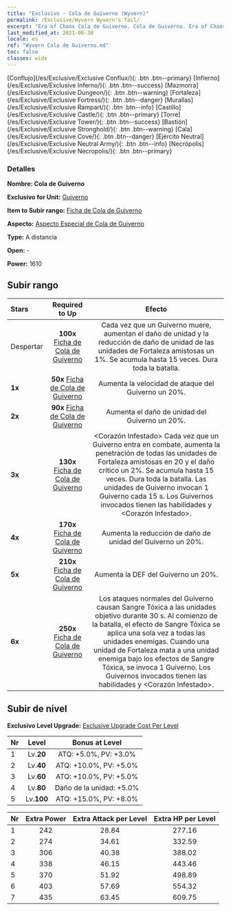 ```yaml
---
title: "Exclusivo - Cola de Guiverno (Wyvern)"
permalink: /Exclusive/Wyvern Wyvern's Tail/
excerpt: "Era of Chaos Cola de Guiverno. Cola de Guiverno. Era of Chaos Exclusivo Cola de Guiverno. Guiverno Exclusivo."
last_modified_at: 2021-06-30
locale: es
ref: "Wyvern Cola de Guiverno.md"
toc: false
classes: wide
---
```

 [Conflujo](/es/Exclusive/Exclusive Conflux/){: .btn .btn--primary} [Infierno](/es/Exclusive/Exclusive Inferno/){: .btn .btn--success} [Mazmorra](/es/Exclusive/Exclusive Dungeon/){: .btn .btn--warning} [Fortaleza](/es/Exclusive/Exclusive Fortress/){: .btn .btn--danger} [Murallas](/es/Exclusive/Exclusive Rampart/){: .btn .btn--info} [Castillo](/es/Exclusive/Exclusive Castle/){: .btn .btn--primary} [Torre](/es/Exclusive/Exclusive Tower/){: .btn .btn--success} [Bastión](/es/Exclusive/Exclusive Stronghold/){: .btn .btn--warning} [Cala](/es/Exclusive/Exclusive Cove/){: .btn .btn--danger} [Ejército Neutral](/es/Exclusive/Exclusive Neutral Army/){: .btn .btn--info} [Necrópolis](/es/Exclusive/Exclusive Necropolis/){: .btn .btn--primary} 

### Detalles
 **Nombre: Cola de Guiverno** 

 **Exclusivo for Unit:** [Guiverno](/es/units/Wyvern/) 

 **Item to Subir rango:** [Ficha de Cola de Guiverno](/ItemsES/con_996/)

 **Aspecto:** [Aspecto Especial de Cola de Guiverno](/ItemsES/con_664/)

 **Type:** A distancia

 **Open:** -

 **Power:** 1610

## Subir rango

  |     Stars    |  Required to Up | Efecto |
  |:-------------|:---------------:|:---------------:|
  |  Despertar  | **100x** [Ficha de Cola de Guiverno](/ItemsES/con_996/) | <Alma Infestada> Cada vez que un Guiverno muere, aumentan el daño de unidad y la reducción de daño de unidad de las unidades de Fortaleza amistosas un 1%. Se acumula hasta 15 veces. Dura toda la batalla. |
  | **1x** <i class="fas fa-star"/> | **50x** [Ficha de Cola de Guiverno](/ItemsES/con_996/) | Aumenta la velocidad de ataque del Guiverno un 20%. |
  | **2x** <i class="fas fa-star"/> | **90x** [Ficha de Cola de Guiverno](/ItemsES/con_996/) | Aumenta el daño de unidad del Guiverno un 20%. |
  | **3x** <i class="fas fa-star"/> | **130x** [Ficha de Cola de Guiverno](/ItemsES/con_996/) | <Corazón Infestado> Cada vez que un Guiverno entra en combate, aumenta la penetración de todas las unidades de Fortaleza amistosas en 20 y el daño crítico un 2%. Se acumula hasta 15 veces. Dura toda la batalla. Las unidades de Guiverno invocan 1 Guiverno cada 15 s. Los Guivernos invocados tienen las habilidades <Alma Infestada> y <Corazón Infestado>. |
  | **4x** <i class="fas fa-star"/> | **170x** [Ficha de Cola de Guiverno](/ItemsES/con_996/) | Aumenta la reducción de daño de unidad del Guiverno un 20%. |
  | **5x** <i class="fas fa-star"/> | **210x** [Ficha de Cola de Guiverno](/ItemsES/con_996/) | Aumenta la DEF del Guiverno un 20%. |
  | **6x** <i class="fas fa-star"/> | **250x** [Ficha de Cola de Guiverno](/ItemsES/con_996/) | <Sangre Infestada> Los ataques normales del Guiverno causan Sangre Tóxica a las unidades objetivo durante 30 s. Al comienzo de la batalla, el efecto de Sangre Tóxica se aplica una sola vez a todas las unidades enemigas. Cuando una unidad de Fortaleza mata a una unidad enemiga bajo los efectos de Sangre Tóxica, se invoca 1 Guiverno. Los Guivernos invocados tienen las habilidades <Alma Infestada> y <Corazón Infestado>. |


## Subir de nivel
 **Exclusivo Level Upgrade:** [Exclusive Upgrade Cost Per Level](/Exclusive/ExclusiveUpgradeCostPerLevel/)

  |  Nr  |   Level  | Bonus at Level |
  |:-----|:--------:|:--------------:|
  | 1 | Lv.**20** | ATQ: +5.0%, PV: +3.0% |
  | 2 | Lv.**40** | ATQ: +10.0%, PV: +5.0% |
  | 3 | Lv.**60** | ATQ: +10.0%, PV: +5.0% |
  | 4 | Lv.**80** | Daño de la unidad: +5.0% |
  | 5 | Lv.**100** | ATQ: +15.0%, PV: +8.0% |


  |  Nr  |  Extra Power | Extra Attack per Level | Extra HP per Level |
  |:-----|:--------:|:--------:|:--------:|
  | 1 | 242 | 28.84 | 277.16 |
  | 2 | 274 | 34.61 | 332.59 |
  | 3 | 306 | 40.38 | 388.02 |
  | 4 | 338 | 46.15 | 443.46 |
  | 5 | 370 | 51.92 | 498.89 |
  | 6 | 403 | 57.69 | 554.32 |
  | 7 | 435 | 63.45 | 609.75 |



